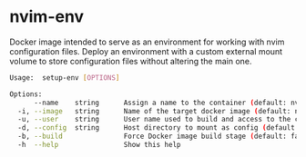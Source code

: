 # nvim-env
Docker image intended to serve as an environment for working with nvim configuration files. Deploy an environment with a custom external mount volume to store configuration files without altering the main one.

```bash
Usage:  setup-env [OPTIONS]

Options:
      --name    string      Assign a name to the container (default: nvim-env)
  -i, --image   string      Name of the target docker image (default: nvim-env)
  -u, --user    string      User name used to build and access to the container (default: nvim)
  -d, --config  string      Host directory to mount as config (default: ${HOME}/.config/nvim)
  -b, --build               Force Docker image build stage (default: false)
  -h  --help                Show this help
```
